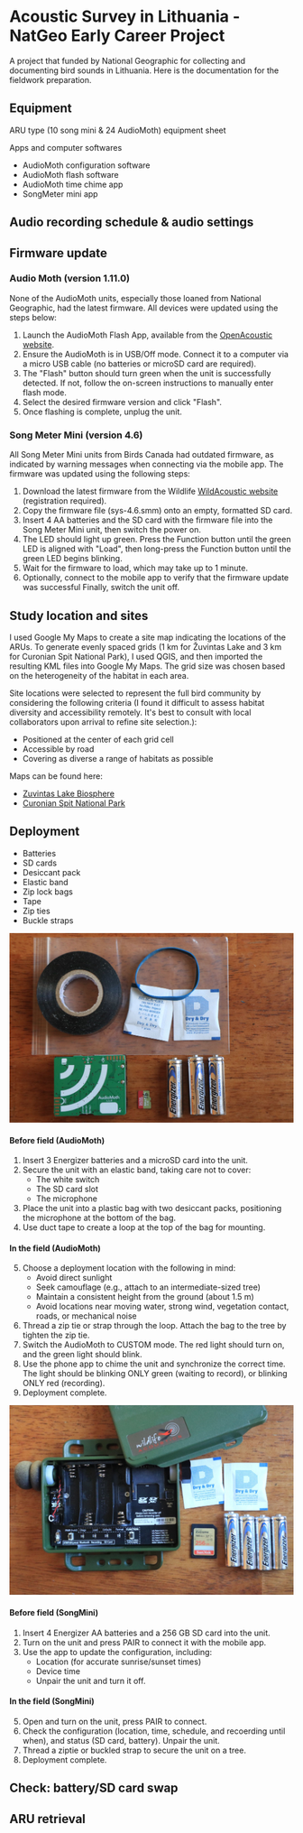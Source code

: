 # Acoustic Survey in Lithuania - NatGeo Early Career Project
A project that funded by National Geographic for collecting and documenting bird sounds in Lithuania. Here is the documentation for the fieldwork preparation.


## Equipment

ARU type (10 song mini & 24 AudioMoth)
equipment sheet

Apps and computer softwares
- AudioMoth configuration software
- AudioMoth flash software
- AudioMoth time chime app
- SongMeter mini app


## Audio recording schedule & audio settings



## Firmware update

### Audio Moth (version 1.11.0)

None of the AudioMoth units, especially those loaned from National Geographic, had the latest firmware. All devices were updated using the steps below:

1. Launch the AudioMoth Flash App, available from the [OpenAcoustic website](https://www.openacousticdevices.info/applications).
2. Ensure the AudioMoth is in USB/Off mode. Connect it to a computer via a micro USB cable (no batteries or microSD card are required).
3. The "Flash" button should turn green when the unit is successfully detected. If not, follow the on-screen instructions to manually enter flash mode.
4. Select the desired firmware version and click "Flash".
5. Once flashing is complete, unplug the unit.


### Song Meter Mini (version 4.6)
All Song Meter Mini units from Birds Canada had outdated firmware, as indicated by warning messages when connecting via the mobile app. The firmware was updated using the following steps:

1. Download the latest firmware from the Wildlife [WildAcoustic website](https://www.wildlifeacoustics.com/account/downloads) (registration required).
2. Copy the firmware file (sys-4.6.smm) onto an empty, formatted SD card.
3. Insert 4 AA batteries and the SD card with the firmware file into the Song Meter Mini unit, then switch the power on.
4. The LED should light up green. Press the Function button until the green LED is aligned with "Load", then long-press the Function button until the green LED begins blinking.
5. Wait for the firmware to load, which may take up to 1 minute.
6. Optionally, connect to the mobile app to verify that the firmware update was successful Finally, switch the unit off.




## Study location and sites
I used Google My Maps to create a site map indicating the locations of the ARUs. To generate evenly spaced grids (1 km for Žuvintas Lake and 3 km for Curonian Spit National Park), I used QGIS, and then imported the resulting KML files into Google My Maps. The grid size was chosen based on the heterogeneity of the habitat in each area.

Site locations were selected to represent the full bird community by considering the following criteria (I found it difficult to assess habitat diversity and accessibility remotely. It's best to consult with local collaborators upon arrival to refine site selection.):

- Positioned at the center of each grid cell
- Accessible by road
- Covering as diverse a range of habitats as possible

Maps can be found here:

- [Zuvintas Lake Biosphere](https://www.google.com/maps/d/u/0/edit?mid=1pH6OkkHuZ27Fp8bWOTNObME3h0irAlg&usp=sharing)
- [Curonian Spit National Park](https://www.google.com/maps/d/u/0/edit?mid=1Rzk47qVNdNqXr9cCmbVpNEYCmcsJY5Q&usp=sharing)

## Deployment

- Batteries 
- SD cards
- Desiccant pack
- Elastic band
- Zip lock bags
- Tape
- Zip ties
- Buckle straps 


![alt text](<WhatsApp Image 2025-04-17 at 16.14.43_ac44281a.jpg>)
#### Before field (AudioMoth)
1. Insert 3 Energizer batteries and a microSD card into the unit.
2. Secure the unit with an elastic band, taking care not to cover:
    - The white switch
    - The SD card slot
    - The microphone
3. Place the unit into a plastic bag with two desiccant packs, positioning the microphone at the bottom of the bag.
4. Use duct tape to create a loop at the top of the bag for mounting.


#### In the field (AudioMoth)
5. Choose a deployment location with the following in mind:
    - Avoid direct sunlight
    - Seek camouflage (e.g., attach to an intermediate-sized tree)
    - Maintain a consistent height from the ground (about 1.5 m)
    - Avoid locations near moving water, strong wind, vegetation contact, roads, or mechanical noise
6. Thread a zip tie or strap through the loop. Attach the bag to the tree by tighten the zip tie. 
7. Switch the AudioMoth to CUSTOM mode. The red light should turn on, and the green light should blink.
8. Use the phone app to chime the unit and synchronize the correct time. The light should be blinking ONLY green (waiting to record), or blinking ONLY red (recording).
9. Deployment complete.

![alt text](<WhatsApp Image 2025-04-17 at 16.14.46_9951aa0e.jpg>)

#### Before field (SongMini)
1. Insert 4 Energizer AA batteries and a 256 GB SD card into the unit.
2. Turn on the unit and press PAIR to connect it with the mobile app.
3. Use the app to update the configuration, including:
    - Location (for accurate sunrise/sunset times)
    - Device time
    - Unpair the unit and turn it off.

#### In the field (SongMini)
5. Open and turn on the unit, press PAIR to connect.
6. Check the configuration (location, time, schedule, and recoerding until when), and status (SD card, battery). Unpair the unit. 
7. Thread a ziptie or buckled strap to secure the unit on a tree. 
8. Deployment complete.




## Check: battery/SD card swap


## ARU retrieval 

